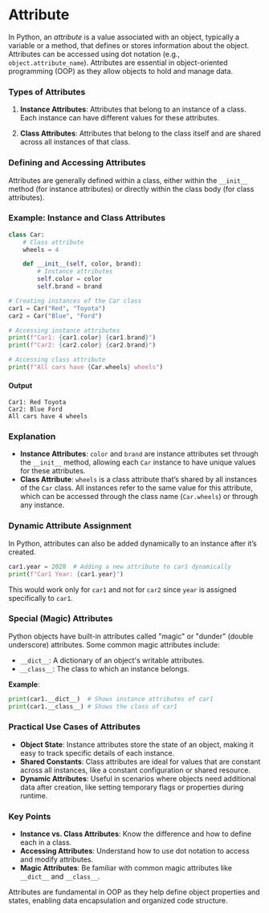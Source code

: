 # Attribute
In Python, an *attribute* is a value associated with an object, typically a variable or a method, that defines or stores information about the object. Attributes can be accessed using dot notation (e.g., `object.attribute_name`). Attributes are essential in object-oriented programming (OOP) as they allow objects to hold and manage data.

### Types of Attributes

1. **Instance Attributes**: Attributes that belong to an instance of a class. Each instance can have different values for these attributes.

2. **Class Attributes**: Attributes that belong to the class itself and are shared across all instances of that class.

### Defining and Accessing Attributes

Attributes are generally defined within a class, either within the `__init__` method (for instance attributes) or directly within the class body (for class attributes).

### Example: Instance and Class Attributes

```python
class Car:
    # Class attribute
    wheels = 4

    def __init__(self, color, brand):
        # Instance attributes
        self.color = color
        self.brand = brand

# Creating instances of the Car class
car1 = Car("Red", "Toyota")
car2 = Car("Blue", "Ford")

# Accessing instance attributes
print(f"Car1: {car1.color} {car1.brand}")
print(f"Car2: {car2.color} {car2.brand}")

# Accessing class attribute
print(f"All cars have {Car.wheels} wheels")
```

#### Output
```
Car1: Red Toyota
Car2: Blue Ford
All cars have 4 wheels
```

### Explanation

- **Instance Attributes**: `color` and `brand` are instance attributes set through the `__init__` method, allowing each `Car` instance to have unique values for these attributes.
- **Class Attribute**: `wheels` is a class attribute that’s shared by all instances of the `Car` class. All instances refer to the same value for this attribute, which can be accessed through the class name (`Car.wheels`) or through any instance.

### Dynamic Attribute Assignment

In Python, attributes can also be added dynamically to an instance after it’s created.

```python
car1.year = 2020  # Adding a new attribute to car1 dynamically
print(f"Car1 Year: {car1.year}")
```

This would work only for `car1` and not for `car2` since `year` is assigned specifically to `car1`.

### Special (Magic) Attributes

Python objects have built-in attributes called "magic" or "dunder" (double underscore) attributes. Some common magic attributes include:
- `__dict__`: A dictionary of an object's writable attributes.
- `__class__`: The class to which an instance belongs.

**Example**:
```python
print(car1.__dict__)  # Shows instance attributes of car1
print(car1.__class__) # Shows the class of car1
```

### Practical Use Cases of Attributes

- **Object State**: Instance attributes store the state of an object, making it easy to track specific details of each instance.
- **Shared Constants**: Class attributes are ideal for values that are constant across all instances, like a constant configuration or shared resource.
- **Dynamic Attributes**: Useful in scenarios where objects need additional data after creation, like setting temporary flags or properties during runtime.

### Key Points

- **Instance vs. Class Attributes**: Know the difference and how to define each in a class.
- **Accessing Attributes**: Understand how to use dot notation to access and modify attributes.
- **Magic Attributes**: Be familiar with common magic attributes like `__dict__` and `__class__`.

Attributes are fundamental in OOP as they help define object properties and states, enabling data encapsulation and organized code structure.
